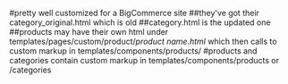#pretty well customized for a BigCommerce site
##they've got their category_original.html which is old
##category.html is the updated one
##products may have their own html under templates/pages/custom/product/*product name.html* which then calls to custom markup in templates/components/products/
#products and categories contain custom markup in templates/components/products or /categories